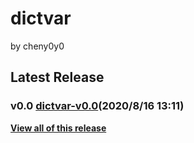 # dictvar
by cheny0y0
## Latest Release
### v0.0 [dictvar-v0.0](https://github.com/144881-Studios/pymodule/releases/download/v0.0_dictvar/dictvar-v0.0.py)\(2020/8/16 13:11\)  
[**View all of this release**](https://github.com/144881-Studios/pymodule/releases/tag/v0.0_dictvar)
